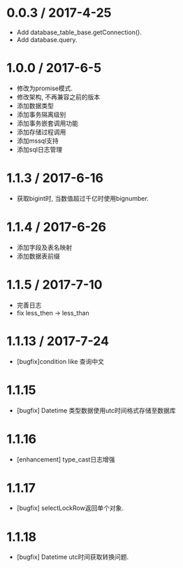 
0.0.3 / 2017-4-25
==================
  - Add database_table_base.getConnection().
  - Add database.query.

1.0.0 / 2017-6-5
==================
  - 修改为promise模式.
  - 修改架构, 不再兼容之前的版本
  - 添加数据类型
  - 添加事务隔离级别
  - 添加事务嵌套调用功能
  - 添加存储过程调用
  - 添加mssql支持
  - 添加sql日志管理

1.1.3 / 2017-6-16
==================
  - 获取bigint时, 当数值超过千亿时使用bignumber.

1.1.4 / 2017-6-26
==================
  - 添加字段及表名映射
  - 添加数据表前缀

1.1.5 / 2017-7-10
==================
  - 完善日志
  - fix less_then -> less_than

1.1.13 / 2017-7-24
==================
  - [bugfix]condition like 查询中文

1.1.15
==================
  - [bugfix] Datetime 类型数据使用utc时间格式存储至数据库

1.1.16
==================
  - [enhancement] type_cast日志增强

1.1.17
==================
  - [bugfix] selectLockRow返回单个对象.

1.1.18
==================
  - [bugfix] Datetime utc时间获取转换问题.
